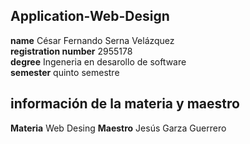 ## Application-Web-Design 

**name** César Fernando Serna Velázquez  
**registration number** 2955178  
**degree** Ingeneria en desarollo de software   
**semester** quinto semestre

## información de la materia y maestro

**Materia** Web Desing
**Maestro** Jesús Garza Guerrero

##
